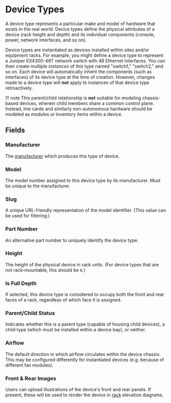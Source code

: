 # Device Types

A device type represents a particular make and model of hardware that exists in the real world. Device types define the physical attributes of a device (rack height and depth) and its individual components (console, power, network interfaces, and so on).

Device types are instantiated as devices installed within sites and/or equipment racks. For example, you might define a device type to represent a Juniper EX4300-48T network switch with 48 Ethernet interfaces. You can then create multiple _instances_ of this type named "switch1," "switch2," and so on. Each device will automatically inherit the components (such as interfaces) of its device type at the time of creation. However, changes made to a device type will **not** apply to instances of that device type retroactively.

!!! note
    This parent/child relationship is **not** suitable for modeling chassis-based devices, wherein child members share a common control plane. Instead, line cards and similarly non-autonomous hardware should be modeled as modules or inventory items within a device.

## Fields

### Manufacturer

The [manufacturer](./manufacturer.md) which produces this type of device.

### Model

The model number assigned to this device type by its manufacturer. Must be unique to the manufacturer.

### Slug

A unique URL-friendly representation of the model identifier. (This value can be used for filtering.)

### Part Number

An alternative part number to uniquely identify the device type.

### Height

The height of the physical device in rack units. (For device types that are not rack-mountable, this should be `0`.)

### Is Full Depth

If selected, this device type is considered to occupy both the front and rear faces of a rack, regardless of which face it is assigned.

### Parent/Child Status

Indicates whether this is a parent type (capable of housing child devices), a child type (which must be installed within a device bay), or neither.

### Airflow

The default direction in which airflow circulates within the device chassis. This may be configured differently for instantiated devices (e.g. because of different fan modules).

### Front & Rear Images

Users can upload illustrations of the device's front and rear panels. If present, these will be used to render the device in [rack](./rack.md) elevation diagrams.

